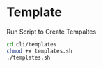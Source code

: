 # Template

Run Script to Create Tempaltes

```bash
cd cli/templates
chmod +x templates.sh
./templates.sh
```

